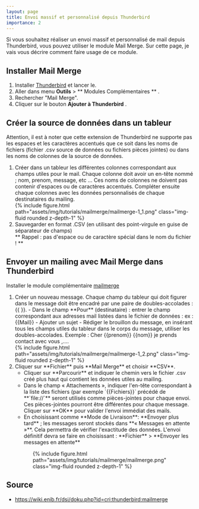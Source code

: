 ```yaml
---
layout: page
title: Envoi massif et personnalisé depuis Thunderbird
importance: 2
---
```

Si vous souhaitez réaliser un envoi massif et personnalisé de mail depuis Thunderbird, vous pouvez utiliser le module Mail Merge. Sur cette page, je vais vous décrire comment faire usage de ce module.

## Installer Mail Merge
1. Installer [Thunderbird](https://www.thunderbird.net) et lancer le.
2. Aller dans menu **Outils** > ** Modules Complémentaires ** .
3. Rechercher "Mail Merge".
4. Cliquer sur le bouton **Ajouter à Thunderbird** .


## Créer la source de données dans un tableur
Attention, il est à noter que cette extension de Thunderbird ne supporte pas les espaces et les caractères accentués que ce soit dans les noms de fichiers (fichier .csv source de données ou fichiers pièces jointes) ou dans les noms de colonnes de la source de données.

<ol>
  <li>Créer dans un tableur les différentes colonnes correspondant aux champs utiles pour le mail. Chaque colonne doit avoir un en-tête nommé ; nom, prenom, message, etc … Ces noms de colonnes ne doivent pas contenir d'espaces ou de caractères accentués. Compléter ensuite chaque colonnes avec les données personnalisés de chaque destinataires du mailing.
    <div class="row">
      <div class="col-sm mt-3 mt-md-0">
        {% include figure.html path="assets/img/tutorials/mailmerge/mailmerge-1_1.png" class="img-fluid rounded z-depth-1" %}
      </div>
    </div>
  </li>
  <li>Sauvegarder en format .CSV (en utilisant des point-virgule en guise de séparateur de champs)<br>
** Rappel : pas d'espace ou de caractère spécial dans le nom du fichier ! **</li>
</ol> 

## Envoyer un mailing avec Mail Merge dans Thunderbird
Installer le module complémentaire [mailmerge](https://addons.mozilla.org/fr/thunderbird/addon/mail-merge/)

<ol>
  <li>
    Créer un nouveau message. Chaque champ du tableur qui doit figurer dans le message doit être encadré par une paire de doubles-accolades : {{ }}.
    - Dans le champ **Pour** (destinataire) : entrer le champ correspondant aux adresses mail listées dans le fichier de données : ex :{{Mail}} 
    - Ajouter un sujet 
    - Rédiger le brouillon du message, en insérant tous les champs utiles du tableur dans le corps du message, utiliser les doubles-accolades. Exemple : Cher {{prenom}} {{nom}} je prends contact avec vous ,….
    <div class="row">
      <div class="col-sm mt-3 mt-md-0">
        {% include figure.html path="assets/img/tutorials/mailmerge/mailmerge-1_2.png" class="img-fluid rounded z-depth-1" %}
      </div>
    </div>
  </li>

  <li>
    Cliquer sur **Fichier** puis **Mail Merge** et choisir **CSV**.
    <ul>
      <li>Cliquer sur **Parcourir** et indiquer le chemin vers le fichier .csv créé plus haut qui contient les données utiles au mailing.</li>
      <li>Dans le champ « Attachements », indiquer l'en-tête correspondant à la liste des fichiers (par exemple `{{Fichiers}}` précédé de **`file://`** seront utilisés comme pièces-jointes pour chaque envoi. Ces pièces-jointes pourront être différentes pour chaque message. Cliquer sur **OK** pour valider l'envoi immédiat des mails.</li> 
      <li>En choisissant comme **Mode  de Livraison**: **Envoyer plus tard** ; les messages seront stockés dans **« Messages en attente »**. Cela permettra de vérifier l'exactitude des données. L'envoi définitif devra se faire en choisissant : **Fichier** > **Envoyer les messages en attente**</li>
    <ul>
    <div class="row">
      <div class="col-sm mt-3 mt-md-0">
        {% include figure.html path="assets/img/tutorials/mailmerge/mailmerge.png" class="img-fluid rounded z-depth-1" %}
      </div>
    </div>
  </li>
</ol> 

## Source
- <https://wiki.enib.fr/dsi/doku.php?id=cri:thunderbird:mailmerge>